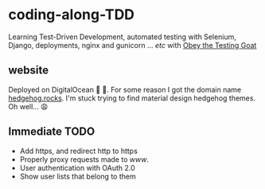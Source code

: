 # coding-along-TDD
Learning Test-Driven Development, automated testing with Selenium, Django, deployments, nginx and gunicorn ... *etc*
with [Obey the Testing Goat](https://www.obeythetestinggoat.com)

## website

Deployed on DigitalOcean :ocean: :dizzy:. For some reason I got the domain name [hedgehog.rocks](http://hedgehog.rocks).
I'm stuck trying to find material design hedgehog themes. Oh well... :weary:

## Immediate TODO
* Add https, and redirect http to https
* Properly proxy requests made to _www_.
* User authentication with OAuth 2.0
* Show user lists that belong to them
